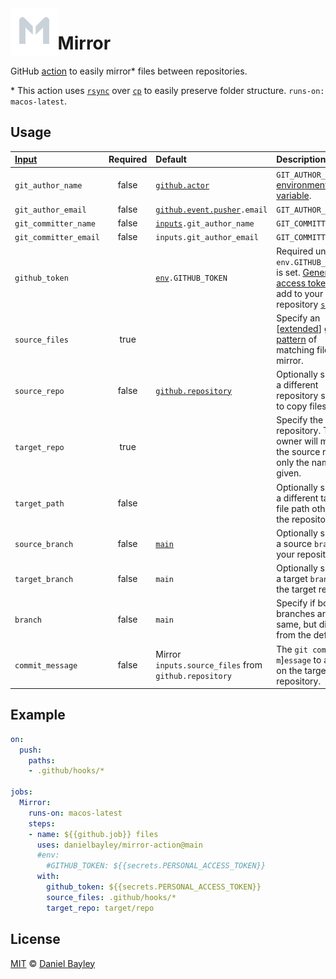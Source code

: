 <img src="logo.svg" width="15%" align="left">

Mirror
======
GitHub [action] to easily mirror* files between repositories.

\* This action uses [`rsync`] over [`cp`] to easily preserve folder structure. `runs-on: macos-latest`.

Usage
----------------------------------------------------------------------------------------------------------------------------------------------------------------------------------------------------------------
| [Input]               | Required | Default                                               | Description                                                                                                       |
|:----------------------|:--------:|:------------------------------------------------------|:------------------------------------------------------------------------------------------------------------------|
| `git_author_name`     |  false   | [`github.actor`][github]                              | `GIT_AUTHOR_NAME` [environment variable].                                                                         |
| `git_author_email`    |  false   | [`github.event.pusher`][webhook]`.email`              | `GIT_AUTHOR_EMAIL`                                                                                                |
| `git_committer_name`  |  false   | [`inputs`]`.git_author_name`                          | `GIT_COMMITTER_NAME`                                                                                              |
| `git_committer_email` |  false   | `inputs.git_author_email`                             | `GIT_COMMITTER_DATE`                                                                                              |
| `github_token`        |          | [`env`]`.GITHUB_TOKEN`                                | Required unless `env.GITHUB_TOKEN` is set. [Generate] an [access token], then add to your repository [`secrets`]. |
| `source_files`        |   true   |                                                       | Specify an [[extended]] [glob pattern] of matching files to mirror.                                               |
| `source_repo`         |  false   | [`github.repository`][github]                         | Optionally specify a different repository source to copy files from.                                              |
| `target_repo`         |   true   |                                                       | Specify the target repository. The owner will match the source repo if only the name is given.                    |
| `target_path`         |  false   |                                                       | Optionally specify a different target file path other than the repository root.                                   |
| `source_branch`       |  false   | [`main`]                                              | Optionally specify a source `branch` of your repository.                                                          |
| `target_branch`       |  false   | `main`                                                | Optionally specify a target `branch` of the target repo.                                                          |
| `branch`              |  false   | `main`                                                | Specify if both branches are the same, but differ from the default.                                               |
| `commit_message`      |  false   | Mirror `inputs.source_files` from `github.repository` | The `git commit -`[`-m`]`essage` to appear on the target repository.                                              |

Example
-------
~~~ yaml
on:
  push:
    paths:
    - .github/hooks/*

jobs:
  Mirror:
    runs-on: macos-latest
    steps:
    - name: ${{github.job}} files
      uses: danielbayley/mirror-action@main
      #env:
        #GITHUB_TOKEN: ${{secrets.PERSONAL_ACCESS_TOKEN}}
      with:
        github_token: ${{secrets.PERSONAL_ACCESS_TOKEN}}
        source_files: .github/hooks/*
        target_repo: target/repo
~~~

License
-------
[MIT] © [Daniel Bayley]

[MIT]:                  LICENSE.md
[Daniel Bayley]:        https://github.com/danielbayley

[action]:               https://docs.github.com/actions
[input]:                https://docs.github.com/actions/creating-actions/metadata-syntax-for-github-actions#inputs
[`inputs`]:             https://docs.github.com/actions/learn-github-actions/contexts#inputs-context
[github]:               https://docs.github.com/actions/learn-github-actions/contexts#github-context
[`secrets`]:            https://docs.github.com/actions/learn-github-actions/contexts#secrets-context
[webhook]:              https://docs.github.com/developers/webhooks-and-events/webhooks/webhook-events-and-payloads#webhook-payload-object-37
[`env`]:                https://docs.github.com/actions/learn-github-actions/environment-variables

[generate]:             https://github.com/settings/tokens
[access token]:         https://docs.github.com/authentication/keeping-your-account-and-data-secure/creating-a-personal-access-token
[`secrets`]:            https://docs.github.com/actions/security-guides/encrypted-secrets
[`main`]:               https://github.com/github/renaming#readme

[environment variable]: https://git-scm.com/book/en/Git-Internals-Environment-Variables

[zsh]:                  https://zsh.org
[glob pattern]:         https://globster.xyz
[extended]:             https://zsh.sourceforge.io/Doc/Release/Options.html#index-brace-expansion_002c-extending

[`rsync`]:              https://linuxize.com/post/how-to-use-rsync-for-local-and-remote-data-transfer-and-synchronization
[`cp`]:                 https://linuxize.com/post/cp-command-in-linux
